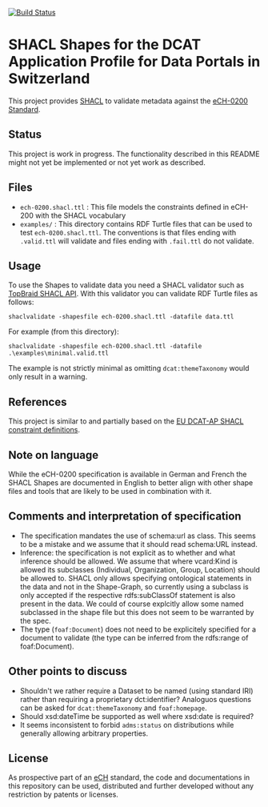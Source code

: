 [![Build Status](https://travis-ci.com/factsmission/dcat-ap-ch-shacl.svg?branch=master)](https://travis-ci.com/factsmission/dcat-ap-ch-shacl)

# SHACL Shapes for the DCAT Application Profile for Data Portals in Switzerland

This project provides [SHACL](https://www.w3.org/TR/shacl/) to validate metadata against the [eCH-0200 Standard](https://www.ech.ch/vechweb/page?p=dossier&documentNumber=eCH-0200&documentVersion=1.0).

## Status

This project is work in progress. The functionality described in this README might not yet be implemented or not yet work as described.

## Files

 * `ech-0200.shacl.ttl` : This file models the constraints defined in eCH-200 with the SHACL vocabulary
 * `examples/` : This directory contains RDF Turtle files that can be used to test `ech-0200.shacl.ttl`. The conventions is that files ending with `.valid.ttl` will validate and files ending with `.fail.ttl` do not validate.

## Usage

To use the Shapes to validate data you need a SHACL validator such as [TopBraid SHACL API](https://github.com/TopQuadrant/shacl). With this validator you can validate RDF Turtle files as follows:

    shaclvalidate -shapesfile ech-0200.shacl.ttl -datafile data.ttl

For example (from this directory):

    shaclvalidate -shapesfile ech-0200.shacl.ttl -datafile .\examples\minimal.valid.ttl

The example is not strictly minimal as omitting `dcat:themeTaxonomy` would only result in a warning.

## References

This project is similar to and partially based on the [EU DCAT-AP SHACL constraint definitions](https://github.com/SEMICeu/dcat-ap_shacl).

## Note on language

While the eCH-0200 specification is available in German and French the SHACL Shapes are documented in English to better align with other shape files and tools that are likely to be used in combination with it.

## Comments and interpretation of specification

 * The specification mandates the use of schema:url as class. This seems to be a mistake and we assume that it should read schema:URL instead.
 * Inference: the specification is not explicit as to whether and what inference should be allowed. We assume that where vcard:Kind is allowed its subclasses (Individual, Organization, Group, Location) should be allowed to. SHACL only allows specifying ontological statements in the data and not in the Shape-Graph, so currently using a subclass is only accepted if the respective rdfs:subClassOf statement is also present in the data. We could of course explcitly allow some named subclassed in the shape file but this does not seem to be warranted by the spec.
 * The type (`foaf:Document`) does not need to be explicitely specified for a document to validate (the type can be inferred from the rdfs:range of foaf:Document).

 ## Other points to discuss
 * Shouldn't we rather require a Dataset to be named (using standard IRI) rather than requiring a proprietary dct:identifier? Analoguos questions can be asked for `dcat:themeTaxonomy` and `foaf:homepage`.
 * Should xsd:dateTime be supported as well where xsd:date is required?
 * It seems inconsistent to forbid `adms:status` on distributions while generally allowing arbitrary properties.

## License

As prospective part of an [eCH](https://www.ech.ch/) standard, the code and documentations in this repository can be used, distributed and further developed without any restriction by patents or licenses.
